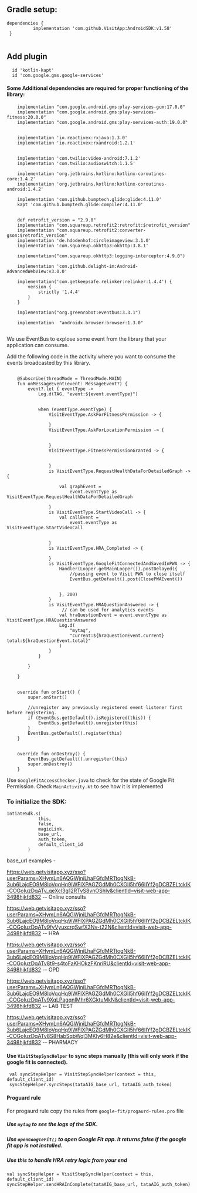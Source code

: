 

## Gradle setup:  

``` 
dependencies {  
	      implementation 'com.github.VisitApp:AndroidSDK:v1.58'
 }  
 
```

## Add plugin
```
  id 'kotlin-kapt'
  id 'com.google.gms.google-services'
```


#### Some Additional dependencies are required for proper functioning of the library:

```
    implementation "com.google.android.gms:play-services-gcm:17.0.0"
    implementation "com.google.android.gms:play-services-fitness:20.0.0"
    implementation "com.google.android.gms:play-services-auth:19.0.0"


    implementation 'io.reactivex:rxjava:1.3.0'
    implementation 'io.reactivex:rxandroid:1.2.1'


    implementation 'com.twilio:video-android:7.1.2'
    implementation 'com.twilio:audioswitch:1.1.5'

    implementation 'org.jetbrains.kotlinx:kotlinx-coroutines-core:1.4.2'
    implementation 'org.jetbrains.kotlinx:kotlinx-coroutines-android:1.4.2'

    implementation 'com.github.bumptech.glide:glide:4.11.0'
    kapt 'com.github.bumptech.glide:compiler:4.11.0'


    def retrofit_version = "2.9.0"
    implementation "com.squareup.retrofit2:retrofit:$retrofit_version"
    implementation "com.squareup.retrofit2:converter-gson:$retrofit_version"
    implementation 'de.hdodenhof:circleimageview:3.1.0'
    implementation 'com.squareup.okhttp3:okhttp:3.8.1'

    implementation("com.squareup.okhttp3:logging-interceptor:4.9.0")

    implementation 'com.github.delight-im:Android-AdvancedWebView:v3.0.0'

    implementation('com.getkeepsafe.relinker:relinker:1.4.4') {
        version {
            strictly '1.4.4'
        }
    }
    
    implementation("org.greenrobot:eventbus:3.3.1")
    
    implementation  "androidx.browser:browser:1.3.0"


```

We use EventBus to explose some event from the library that your application can consume. 

Add the following code in the activity where you want to consume the events broadcasted by this library.

```

    @Subscribe(threadMode = ThreadMode.MAIN)
    fun onMessageEvent(event: MessageEvent?) {
        event?.let { eventType ->
            Log.d(TAG, "event:${event.eventType}")


            when (eventType.eventType) {
                VisitEventType.AskForFitnessPermission -> {

                }
                VisitEventType.AskForLocationPermission -> {


                }
                VisitEventType.FitnessPermissionGranted -> {


                }
                is VisitEventType.RequestHealthDataForDetailedGraph -> {

                    val graphEvent =
                        event.eventType as VisitEventType.RequestHealthDataForDetailedGraph

                }
                is VisitEventType.StartVideoCall -> {
                    val callEvent =
                        event.eventType as VisitEventType.StartVideoCall


                }
                is VisitEventType.HRA_Completed -> {

                }
                is VisitEventType.GoogleFitConnectedAndSavedInPWA -> {
                    Handler(Looper.getMainLooper()).postDelayed({
                        //passing event to Visit PWA to close itself
                        EventBus.getDefault().post(ClosePWAEvent())


                    }, 200)
                }
                is VisitEventType.HRAQuestionAnswered -> {
                     // can be used for analytics events
                    val hraQuestionEvent = event.eventType as VisitEventType.HRAQuestionAnswered
                    Log.d(
                        "mytag",
                        "current:${hraQuestionEvent.current} total:${hraQuestionEvent.total}"
                    )
                }
            }

        }

    }


    override fun onStart() {
        super.onStart()

        //unregister any previously registered event listener first before registering.
        if (EventBus.getDefault().isRegistered(this)) {
            EventBus.getDefault().unregister(this)
        }
        EventBus.getDefault().register(this)
    }


    override fun onDestroy() {
        EventBus.getDefault().unregister(this)
        super.onDestroy()
    }

```

Use `GoogleFitAccessChecker.java` to check for the state of Google Fit Permission. Check `MainActivity.kt` to see how it is implemented 

### To initialize the SDK: 
```
IntiateSdk.s(
            this,
            false, 
            magicLink,
            base_url,
            auth_token,
            default_client_id
        )
 ```
 
 
 base_url examples - 
 
https://web.getvisitapp.xyz/sso?userParams=XHymLn6AQGWjniLhaFGfdMRTtogNkB-3ub6LajcEO9M8IoVqqHq9lWFIXPAGZGdMh0CXGII5hf66lIYf2gDCBZELtckIK-COGoIuzDqATv_qeXcl3g12RTvS8vnOShIy&clientId=visit-web-app-3498hjkfd832 -- Online consults
 
https://web.getvisitapp.xyz/sso?userParams=XHymLn6AQGWjniLhaFGfdMRTtogNkB-3ub6LajcEO9M8IoVqqHq9lWFIXPAGZGdMh0CXGII5hf66lIYf2gDCBZELtckIK-COGoIuzDqATv9fyVyuxcrqSwfX3Nv-t22N&clientId=visit-web-app-3498hjkfd832 -- HRA
 
https://web.getvisitapp.xyz/sso?userParams=XHymLn6AQGWjniLhaFGfdMRTtogNkB-3ub6LajcEO9M8IoVqqHq9lWFIXPAGZGdMh0CXGII5hf66lIYf2gDCBZELtckIK-COGoIuzDqATv8t9-s4toFaKHOkzFKnriRU&clientId=visit-web-app-3498hjkfd832  -- OPD

https://web.getvisitapp.xyz/sso?userParams=XHymLn6AQGWjniLhaFGfdMRTtogNkB-3ub6LajcEO9M8IoVqqHq9lWFIXPAGZGdMh0CXGII5hf66lIYf2gDCBZELtckIK-COGoIuzDqATv9XqLPagqnIMhr6XGktuMkN&clientId=visit-web-app-3498hjkfd832 -- LAB TEST

https://web.getvisitapp.xyz/sso?userParams=XHymLn6AQGWjniLhaFGfdMRTtogNkB-3ub6LajcEO9M8IoVqqHq9lWFIXPAGZGdMh0CXGII5hf66lIYf2gDCBZELtckIK-COGoIuzDqATv8S8HabSqbWql3MKly6H82e&clientId=visit-web-app-3498hjkfd832 -- PHARMACY
 
#### Use `VisitStepSyncHelper` to sync steps manually (this will only work if the google fit is connected).
```
 val syncStepHelper = VisitStepSyncHelper(context = this, default_client_id)
 syncStepHelper.syncSteps(tataAIG_base_url, tataAIG_auth_token)
```        
#### Proguard rule
For progaurd rule copy the rules from `google-fit/progaurd-rules.pro` file

##### Use ` mytag ` to see the logs of the SDK.

##### Use `openGoogleFit()` to open Google Fit app. It returns false if the google fit app is not installed.

##### Use this to handle HRA retry logic from your end
```
val syncStepHelper = VisitStepSyncHelper(context = this, default_client_id)
syncStepHelper.sendHRAInComplete(tataAIG_base_url, tataAIG_auth_token)
```
